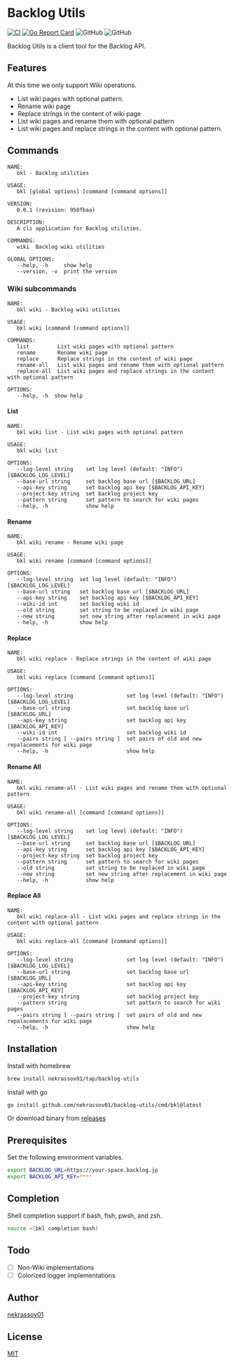 # Backlog Utils

[![CI](https://github.com/nekrassov01/backlog-utils/actions/workflows/ci.yml/badge.svg)](https://github.com/nekrassov01/backlog-utils/actions/workflows/ci.yml)
[![Go Report Card](https://goreportcard.com/badge/github.com/nekrassov01/backlog-utils)](https://goreportcard.com/report/github.com/nekrassov01/backlog-utils)
![GitHub](https://img.shields.io/github/license/nekrassov01/backlog-utils)
![GitHub](https://img.shields.io/github/v/release/nekrassov01/backlog-utils)

Backlog Utils is a client tool for the Backlog API.

## Features

At this time we only support Wiki operations.

- List wiki pages with optional pattern.
- Rename wiki page
- Replace strings in the content of wiki page
- List wiki pages and rename them with optional pattern
- List wiki pages and replace strings in the content with optional pattern.

## Commands

```text
NAME:
   bkl - Backlog utilities

USAGE:
   bkl [global options] [command [command options]]

VERSION:
   0.0.1 (revision: 950fbaa)

DESCRIPTION:
   A cli application for Backlog utilities.

COMMANDS:
   wiki  Backlog wiki utilities

GLOBAL OPTIONS:
   --help, -h     show help
   --version, -v  print the version
```

### Wiki subcommands

```text
NAME:
   bkl wiki - Backlog wiki utilities

USAGE:
   bkl wiki [command [command options]] 

COMMANDS:
   list         List wiki pages with optional pattern
   rename       Rename wiki page
   replace      Replace strings in the content of wiki page
   rename-all   List wiki pages and rename them with optional pattern
   replace-all  List wiki pages and replace strings in the content with optional pattern

OPTIONS:
   --help, -h  show help
```

#### List

```text
NAME:
   bkl wiki list - List wiki pages with optional pattern

USAGE:
   bkl wiki list

OPTIONS:
   --log-level string    set log level (default: "INFO") [$BACKLOG_LOG_LEVEL]
   --base-url string     set backlog base url [$BACKLOG_URL]
   --api-key string      set backlog api key [$BACKLOG_API_KEY]
   --project-key string  set backlog project key
   --pattern string      set pattern to search for wiki pages
   --help, -h            show help
```

#### Rename

```text
NAME:
   bkl wiki rename - Rename wiki page

USAGE:
   bkl wiki rename [command [command options]]

OPTIONS:
   --log-level string  set log level (default: "INFO") [$BACKLOG_LOG_LEVEL]
   --base-url string   set backlog base url [$BACKLOG_URL]
   --api-key string    set backlog api key [$BACKLOG_API_KEY]
   --wiki-id int       set backlog wiki id
   --old string        set string to be replaced in wiki page
   --new string        set new string after replacement in wiki page
   --help, -h          show help
```

#### Replace

```text
NAME:
   bkl wiki replace - Replace strings in the content of wiki page

USAGE:
   bkl wiki replace [command [command options]]

OPTIONS:
   --log-level string                 set log level (default: "INFO") [$BACKLOG_LOG_LEVEL]
   --base-url string                  set backlog base url [$BACKLOG_URL]
   --api-key string                   set backlog api key [$BACKLOG_API_KEY]
   --wiki-id int                      set backlog wiki id
   --pairs string [ --pairs string ]  set pairs of old and new repalacements for wiki page
   --help, -h                         show help
```

#### Rename All

```text
NAME:
   bkl wiki rename-all - List wiki pages and rename them with optional pattern

USAGE:
   bkl wiki rename-all [command [command options]]

OPTIONS:
   --log-level string    set log level (default: "INFO") [$BACKLOG_LOG_LEVEL]
   --base-url string     set backlog base url [$BACKLOG_URL]
   --api-key string      set backlog api key [$BACKLOG_API_KEY]
   --project-key string  set backlog project key
   --pattern string      set pattern to search for wiki pages
   --old string          set string to be replaced in wiki page
   --new string          set new string after replacement in wiki page
   --help, -h            show help
```

#### Replace All

```text
NAME:
   bkl wiki replace-all - List wiki pages and replace strings in the content with optional pattern

USAGE:
   bkl wiki replace-all [command [command options]]

OPTIONS:
   --log-level string                 set log level (default: "INFO") [$BACKLOG_LOG_LEVEL]
   --base-url string                  set backlog base url [$BACKLOG_URL]
   --api-key string                   set backlog api key [$BACKLOG_API_KEY]
   --project-key string               set backlog project key
   --pattern string                   set pattern to search for wiki pages
   --pairs string [ --pairs string ]  set pairs of old and new repalacements for wiki page
   --help, -h                         show help
```

## Installation

Install with homebrew

```sh
brew install nekrassov01/tap/backlog-utils
```

Install with go

```sh
go install github.com/nekrassov01/backlog-utils/cmd/bkl@latest
```

Or download binary from [releases](https://github.com/nekrassov01/backlog-utils/releases)

## Prerequisites

Set the following environment variables.

```sh
export BACKLOG_URL=https://your-space.backlog.jp
export BACKLOG_API_KEY=****
```

## Completion

Shell completion support if bash, fish, pwsh, and zsh.

```sh
source <(bkl completion bash)
```

## Todo

- [ ] Non-Wiki implementations
- [ ] Colorized logger implementations

## Author

[nekrassov01](https://github.com/nekrassov01)

## License

[MIT](https://github.com/nekrassov01/backlog-utils/blob/main/LICENSE)
